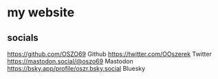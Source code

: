<html>
 <title>oszr</title>
<body>
<h1>my website</h1>
<h2>socials</h2>

<a>https://github.com/OSZO69 Github</a>
<a>https://twitter.com/OOszerek Twitter</a>
<a>https://mastodon.social/@oszo69 Mastodon</a>
<a>https://bsky.app/profile/oszr.bsky.social Bluesky</a>
</body>
</html>
